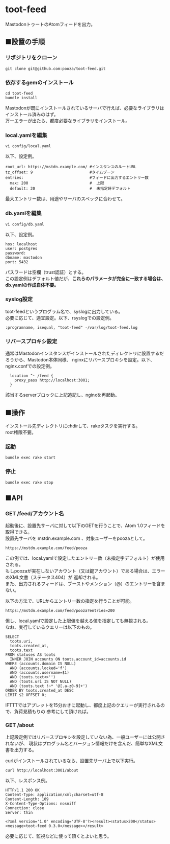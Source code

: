 # toot-feed
MastodonトゥートのAtomフィードを出力。

## ■設置の手順

### リポジトリをクローン

```
git clone git@github.com:pooza/toot-feed.git
```

### 依存するgemのインストール

```
cd toot-feed
bundle install
```

Mastodonが既にインストールされているサーバで行えば、必要なライブラリはインストール済みのはず。  
万一エラーが出たら、都度必要なライブラリをインストール。

### local.yamlを編集

```
vi config/local.yaml
```

以下、設定例。

```
root_url: https://mstdn.example.com/ #インスタンスのルートURL
tz_offset: 9                         #タイムゾーン
entries:                             #フィードに出力するエントリー数
  max: 200                           #  上限
  default: 20                        #  未指定時デフォルト
```

最大エントリー数は、用途やサーバのスペックに合わせて。

### db.yamlを編集

```
vi config/db.yaml
```

以下、設定例。

```
hos: localhost
user: postgres
password:
dbname: mastodon
port: 5432
```

パスワードは空欄（trust認証）とする。  
この設定例はデフォルト値だが、__これらのパラメータが完全に一致する場合は、db.yamlの作成自体不要。__

### syslog設定

toot-feedというプログラム名で、syslogに出力している。  
必要に応じて、適宜設定。以下、rsyslogでの設定例。

```
:programname, isequal, "toot-feed" -/var/log/toot-feed.log
```

### リバースプロキシ設定

通常はMastodonインスタンスがインストールされたディレクトリに設置するだろうから、Mastodon本体同様、
nginxにリバースプロキシを設定。以下、nginx.confでの設定例。

```
  location ^~ /feed {
    proxy_pass http://localhost:3001;
  }
```

該当するserverブロックに上記追記し、nginxを再起動。

## ■操作

インストール先ディレクトリにchdirして、rakeタスクを実行する。  
root権限不要。

### 起動

```
bundle exec rake start
```

### 停止

```
bundle exec rake stop
```

## ■API

### GET /feed/アカウント名

起動後に、設置先サーバに対して以下のGETを行うことで、Atom 1.0フィードを取得できる。  
設置先サーバを mstdn.example.com 、対象ユーザーをpoozaとして。

```
https://mstdn.example.com/feed/pooza
```

この例では、local.yamlで設定したエントリー数（未指定字デフォルト）が使用される。  
もしpoozaが実在しないアカウント（又は鍵アカウント）である場合は、エラーのXML文書（ステータス404）が
返却される。  
また、出力されるフィードは、ブーストやメンション（@）のエントリーを含まない。


以下の方法で、URLからエントリー数の指定を行うことが可能。

```
https://mstdn.example.com/feed/pooza?entries=200
```

但し、local.yamlで設定した上限値を越える値を指定しても無視される。  
なお、実行しているクエリーは以下のもの。

```
SELECT
  toots.uri,
  toots.created_at,
  toots.text
FROM statuses AS toots
  INNER JOIN accounts ON toots.account_id=accounts.id
WHERE (accounts.domain IS NULL)
  AND (accounts.locked='f')
  AND (accounts.username=$1)
  AND (toots.text<>'')
  AND (toots.uri IS NOT NULL)
  AND (toots.text !~* '@[.a-z0-9]+')
ORDER BY toots.created_at DESC
LIMIT $2 OFFSET 0;
```

IFTTTではアプレットを15分おきに起動し、都度上記のクエリーが実行されるので、負荷見積もりの
参考にして頂ければ。

### GET /about

上記設定例ではリバースプロキシを設定していない為、一般ユーザーには公開されないが、
現状はプログラム名とバージョン情報だけを含んだ、簡単なXML文書を出力する。

curlがインストールされているなら、設置先サーバ上で以下実行。

```
curl http://localhost:3001/about
```

以下、レスポンス例。

```
HTTP/1.1 200 OK
Content-Type: application/xml;charset=utf-8
Content-Length: 109
X-Content-Type-Options: nosniff
Connection: close
Server: thin

<?xml version='1.0' encoding='UTF-8'?><result><status>200</status><message>toot-feed 0.3.0</message></result>
```

必要に応じて、監視などに使って頂くとよいと思う。





